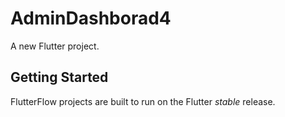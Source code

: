 # AdminDashborad4

A new Flutter project.

## Getting Started

FlutterFlow projects are built to run on the Flutter _stable_ release.
